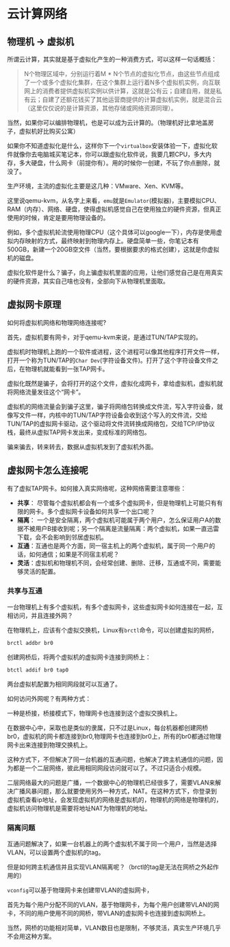 # 云计算网络

## 物理机 -> 虚拟机

所谓云计算，其实就是基于虚拟化产生的一种消费方式，可以这样一句话概括：

> N个物理区域中，分别运行着M * N个节点的虚拟化节点，由这些节点组成了一个或多个虚拟化集群，在这个集群上运行着N多个虚拟机实例，向互联网上的消费者提供虚拟机实例以供计算，这就是公有云；自建自用，就是私有云；自建了还额花钱买了其他运营商提供的计算虚拟机实例，就是混合云（这里仅仅说的是计算资源，其他存储或网络资源同理）。

当然，如果你可以编排物理机，也是可以成为云计算的。（物理机好比拿地盖房子，虚拟机好比购买公寓）

如果你不知道虚拟化是什么，这样你下一个`virtualbox`安装体验一下，虚拟化软件就像你去电脑城买笔记本，你可以跟虚拟化软件说，我要几颗CPU，多大内存，多大硬盘，什么网卡（前提你有）。用的时候你一创建，不玩了你点删除，就没了。

生产环境，主流的虚拟化主要是这几种：VMware、Xen、KVM等。

这里说qemu-kvm，从名字上来看，`emu`就是`Emulator`(模拟器)，主要模拟CPU、RAM（内存）、网络、硬盘，使得虚拟机感觉自己在使用独立的硬件资源，但真正使用的时候，肯定是要用物理设备的。

例如，多个虚拟机轮流使用物理CPU（这个具体可以google一下），内存是使用虚拟内存映射的方式，最终映射到物理内存上。硬盘简单一些，你笔记本有500GB，新建一个20GB空文件（当然，要根据要求的格式创建），这就是你虚拟机的磁盘。

虚拟化软件是什么？骗子，向上骗虚拟机里面的应用，让他们感觉自己是在用真实的硬件资源，其实自己啥也没有，全部向下从物理机里面取。

## 虚拟网卡原理

如何将虚拟机网络和物理网络连接呢?

首先，虚拟机要有网卡，对于qemu-kvm来说，是通过TUN/TAP实现的。

虚拟机时物理机上跑的一个软件或进程，这个进程可以像其他程序打开文件一样，打开一个称为TUN/TAP的`Char Dev`(字符设备文件)。打开了这个字符设备文件之后，在物理机就能看到一张TAP网卡。

虚拟化既然是骗子，会将打开的这个文件，虚拟化成网卡，拿给虚拟机，虚拟机就将网络流量发往这个“网卡”。

虚拟机的网络流量会到骗子这里，骗子将网络包转换成文件流，写入字符设备，就像写文件一样，内核中的TUN/TAP字符设备会收到这个写入的文件流，交给TUN/TAP的虚拟网卡驱动，这个驱动将文件流转换成网络包，交给TCP/IP协议栈，最终从虚拟TAP网卡发出来，变成标准的网络包。

骗来骗去，转来转去，数据从虚拟机发到了虚拟机外面。

## 虚拟网卡怎么连接呢

有了虚拟TAP网卡。如何接入真实网络呢，这种网络需要注意哪些：

- **共享**： 尽管每个虚拟机都会有一个或多个虚拟网卡，但是物理机上可能只有有限的网卡。多个虚拟网卡设备如何共享一个出口呢？
- **隔离**： 一个是安全隔离，两个虚拟机可能属于两个用户，怎么保证用户A的数据不被用户B接收到呢；另一个隔离是流量隔离：两个虚拟机，如果一直迅雷下载，会不会影响到邻居虚拟机。
- **互通**：互通也是两个方面，同一宿主机上的两个虚拟机，属于同一个用户的话，如何通信；如果是不同宿主机呢？
- **灵活**：虚拟机和物理机不同，会经常创建、删除、迁移，互通或不同，需要能够灵活的配置。

### 共享与互通

一台物理机上有多个虚拟机，有多个虚拟网卡，这些虚拟网卡如何连接在一起，互相访问，并且连接外网？

在物理机上，应该有个虚拟交换机，Linux有`brctl`命令，可以创建虚拟的网桥，

```bash
brctl addbr br0
```

创建网桥后，将两个虚拟机的虚拟网卡连接到网桥上：

```bash
btctl addif br0 tap0
```

两台虚拟机配置为相同网段就可以互通了。

如何访问外网呢？有两种方式：

一种是桥接，桥接模式下，物理网卡也连接到这个虚拟交换机上。

在数据中心中，采取也是类似的隶属，只不过是Linux，每台机器都创建网桥br0，虚拟机的网卡都连接到br0,物理网卡也连接到br0上，所有的br0都通过物理网卡出来连接到物理交换机上。

这种方式下，不但解决了同一台机器的互通问题，也解决了跨主机通信的问题，因为都是一个二层网络，彼此用相同网段访问就可以了。不过只适合小规模。

二层网络最大的问题是广播，一个数据中心的物理机已经很多了，需要VLAN来解决广播风暴问题，那么就要使用另外一种方式，NAT。在这种方式下，你登录到虚拟机查看ip地址，会发现虚拟机的网络是虚拟机的，物理机的网络是物理机的，虚拟机访问物理机是需要将地址NAT为物理机的地址。

### 隔离问题

互通问题解决了，如果一台机器上的两个虚拟机不属于同一个用户，当然是选择VLAN，可以设置两个虚拟机的tag。

但是如何跨主机通信并且实现VLAN隔离呢？（brctl的tag是无法在网桥之外起作用的）

`vconfig`可以基于物理网卡来创建带VLAN的虚拟网卡，

首先为每个用户分配不同的VLAN，基于物理网卡，为每个用户创建带VLAN的网卡，不同的用户使用不同的网桥，带VLAN的虚拟网卡也连接到虚拟网桥上。

当然，网桥的功能相对简单，VLAN数目也是限制，不够灵活，真实生产环境几乎不会用这种方案。


